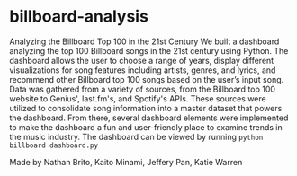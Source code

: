 # billboard-analysis
 Analyzing the Billboard Top 100 in the 21st Century
 We built a dashboard analyzing the top 100 Billboard songs in the 21st century using Python. The dashboard allows the user to choose a range of years, display different visualizations for song features including artists, genres, and lyrics, and recommend other Billboard top 100 songs based on the user’s input song. Data was gathered from a variety of sources, from the Billboard top 100 website to Genius', last.fm's, and Spotify's APIs. These sources were utilized to consolidate song information into a master dataset that powers the dashboard. From there, several dashboard elements were implemented to make the dashboard a fun and user-friendly place to examine trends in the music industry.
 The dashboard can be viewed by running ```python billboard dashboard.py```

 Made by Nathan Brito, Kaito Minami, Jeffery Pan, Katie Warren 
 
